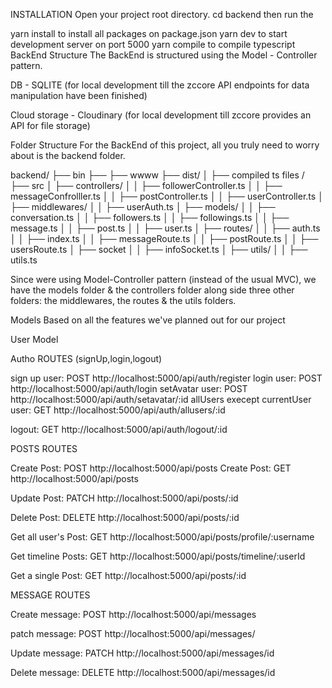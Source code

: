INSTALLATION
Open your project root directory. cd backend then run the

yarn install to install all packages on package.json
yarn dev to start development server on port 5000
yarn compile to compile typescript
BackEnd Structure
The BackEnd is structured using the Model - Controller pattern.

DB - SQLITE (for local development till the zccore API endpoints for data manipulation have been finished)

Cloud storage - Cloudinary (for local development till zccore provides an API for file storage)

Folder Structure
For the BackEnd of this project, all you truly need to worry about is the backend folder.

 backend/
  ├── bin
  ├── ├── wwww
  ├── dist/
  │   ├── compiled ts files /
  ├── src
  │   ├── controllers/
  │   │   ├── followerController.ts
  │   │   ├── messageConfrolller.ts
  │   │   ├── postController.ts
  │   │   ├── userController.ts
  │   ├── middlewares/
  │   │   ├── userAuth.ts
  │   ├── models/
  │   │   ├── conversation.ts
  │   │   ├── followers.ts
  │   │   ├── followings.ts
  │   │   ├── message.ts
  │   │   ├── post.ts
  │   │   ├── user.ts
  │   ├── routes/
  │   │   ├── auth.ts
  │   │   ├── index.ts
  │   │   ├── messageRoute.ts
  │   │   ├── postRoute.ts
  │   │   ├── usersRoute.ts
  │   ├── socket
  │   │   ├── infoSocket.ts
  │   ├── utils/
  │   │   ├── utils.ts

Since were using Model-Controller pattern (instead of the usual MVC), we have the models folder & the controllers folder along side three other folders: the middlewares, the routes & the utils folders.

Models
Based on all the features we've planned out for our project

User Model

Autho ROUTES (signUp,login,logout)

sign up user: POST http://localhost:5000/api/auth/register
login user: POST http://localhost:5000/api/auth/login
setAvatar user: POST http://localhost:5000/api/auth/setavatar/:id
allUsers execept currentUser user: GET http://localhost:5000/api/auth/allusers/:id

logout: GET http://localhost:5000/api/auth/logout/:id



POSTS ROUTES

Create Post: POST http://localhost:5000/api/posts
Create Post: GET http://localhost:5000/api/posts

Update Post: PATCH http://localhost:5000/api/posts/:id

Delete Post: DELETE http://localhost:5000/api/posts/:id

Get all user's Post: GET http://localhost:5000/api/posts/profile/:username

Get timeline Posts: GET http://localhost:5000/api/posts/timeline/:userId

Get a single Post: GET http://localhost:5000/api/posts/:id

MESSAGE ROUTES

Create message: POST http://localhost:5000/api/messages

patch message: POST http://localhost:5000/api/messages/

Update message: PATCH http://localhost:5000/api/messages/id

Delete message: DELETE http://localhost:5000/api/messages/id